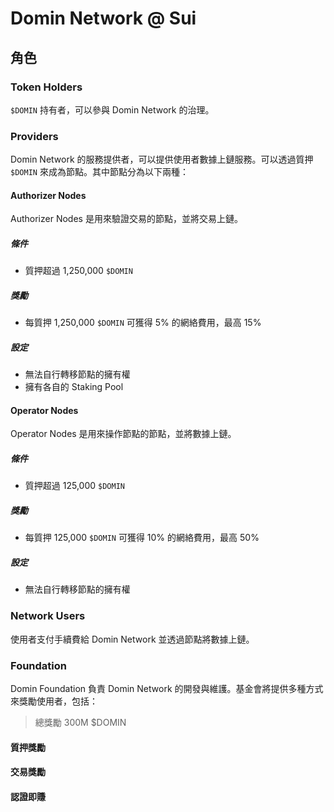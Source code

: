 # Domin Network @ Sui

## 角色

### Token Holders

`$DOMIN` 持有者，可以參與 Domin Network 的治理。

### Providers

Domin Network 的服務提供者，可以提供使用者數據上鏈服務。可以透過質押 `$DOMIN` 來成為節點。其中節點分為以下兩種：

#### Authorizer Nodes

Authorizer Nodes 是用來驗證交易的節點，並將交易上鏈。

##### 條件

- 質押超過 1,250,000 `$DOMIN`

##### 獎勵

- 每質押 1,250,000 `$DOMIN` 可獲得 5% 的網絡費用，最高 15%

##### 設定

- 無法自行轉移節點的擁有權
- 擁有各自的 Staking Pool

#### Operator Nodes

Operator Nodes 是用來操作節點的節點，並將數據上鏈。

##### 條件

- 質押超過 125,000 `$DOMIN`

##### 獎勵

- 每質押 125,000 `$DOMIN` 可獲得 10% 的網絡費用，最高 50%

##### 設定

- 無法自行轉移節點的擁有權

### Network Users

使用者支付手續費給 Domin Network 並透過節點將數據上鏈。

### Foundation

Domin Foundation 負責 Domin Network 的開發與維護。基金會將提供多種方式來獎勵使用者，包括：

> 總獎勵 300M $DOMIN

#### 質押獎勵

#### 交易獎勵

#### 認證即賺

